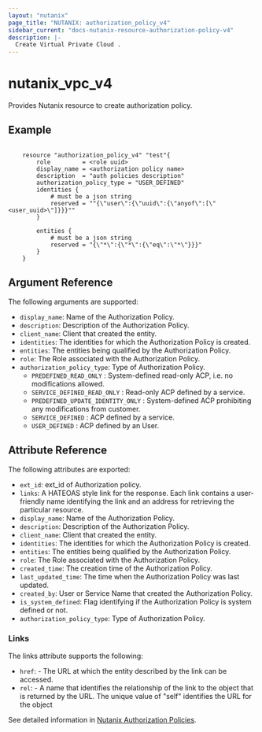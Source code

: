```yaml
---
layout: "nutanix"
page_title: "NUTANIX: authorization_policy_v4"
sidebar_current: "docs-nutanix-resource-authorization-policy-v4"
description: |-
  Create Virtual Private Cloud .
---
```


# nutanix_vpc_v4

Provides Nutanix resource to create authorization policy.


## Example

```hcl

    resource "authorization_policy_v4" "test"{
        role         = <role uuid>
        display_name = <authorization policy name>
        description  = "auth policies description"
        authorization_policy_type = "USER_DEFINED"
        identities {
            # must be a json string 
            reserved = ""{\"user\":{\"uuid\":{\"anyof\":[\"<user_uuid>\"]}}}""
        }
        
        entities {
            # must be a json string 
            reserved = "{\"*\":{\"*\":{\"eq\":\"*\"}}}"
        }
    }
```

## Argument Reference

The following arguments are supported:

* `display_name`: Name of the Authorization Policy.
* `description`: Description of the Authorization Policy.
* `client_name`: Client that created the entity.
* `identities`: The identities for which the Authorization Policy is created.
* `entities`: The entities being qualified by the Authorization Policy.
* `role`: The Role associated with the Authorization Policy.
* `authorization_policy_type`: Type of Authorization Policy.
    * `PREDEFINED_READ_ONLY` : System-defined read-only ACP, i.e. no modifications allowed.
    * `SERVICE_DEFINED_READ_ONLY` : Read-only ACP defined by a service.
    * `PREDEFINED_UPDATE_IDENTITY_ONLY` : System-defined ACP prohibiting any modifications from customer.
    * `SERVICE_DEFINED` : ACP defined by a service.
    * `USER_DEFINED` : ACP defined by an User.

## Attribute Reference

The following attributes are exported:
* `ext_id`: ext_id of Authorization policy.
* `links`: A HATEOAS style link for the response. Each link contains a user-friendly name identifying the link and an address for retrieving the particular resource.
* `display_name`: Name of the Authorization Policy.
* `description`: Description of the Authorization Policy.
* `client_name`: Client that created the entity.
* `identities`: The identities for which the Authorization Policy is created.
* `entities`: The entities being qualified by the Authorization Policy.
* `role`: The Role associated with the Authorization Policy.
* `created_time`: The creation time of the Authorization Policy.
* `last_updated_time`: The time when the Authorization Policy was last updated.
* `created_by`: User or Service Name that created the Authorization Policy.
* `is_system_defined`: Flag identifying if the Authorization Policy is system defined or not.
* `authorization_policy_type`: Type of Authorization Policy.


### Links

The links attribute supports the following:

* `href`: - The URL at which the entity described by the link can be accessed.
* `rel`: - A name that identifies the relationship of the link to the object that is returned by the URL. The unique value of "self" identifies the URL for the object


See detailed information in [Nutanix Authorization Policies](https://developers.nutanix.com/api-reference?namespace=iam&version=v4.0.b1).
